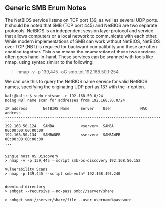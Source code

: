 ## Generic SMB Enum Notes

The NetBIOS service listens on TCP port 139, as well as several UDP ports. It should be noted that SMB (TCP port 445) and NetBIOS are two separate protocols. NetBIOS is an independent session layer protocol and service that allows computers on a local network to communicate with each other. While modern implementations of SMB can work without NetBIOS, NetBIOS over TCP (NBT) is required for backward compatibility and these are often enabled together. This also means the enumeration of these two services often goes hand-in-hand. These services can be scanned with tools like nmap, using syntax similar to the following:

> nmap -v -p 139,445 -oG smb.txt 192.168.50.1-254

We can use this to query the NetBIOS name service for valid NetBIOS names, specifying the originating UDP port as 137 with the -r option.

```
kali@kali:~$ sudo nbtscan -r 192.168.50.0/24
Doing NBT name scan for addresses from 192.168.50.0/24

IP address       NetBIOS Name     Server    User             MAC address
------------------------------------------------------------------------------
192.168.50.124   SAMBA            <server>  SAMBA            00:00:00:00:00:00
192.168.50.134   SAMBAWEB         <server>  SAMBAWEB         00:00:00:00:00:00
...


Single host OS Discovery
> nmap -v -p 139,445 --script smb-os-discovery 192.168.50.152

Vulnerability Scans
> nmap -p 139,445 --script smb-vuln* 192.168.199.240


download directory
> smbget --recursive --no-pass smb://server/share

> smbget smb://server/share/file --user username%password